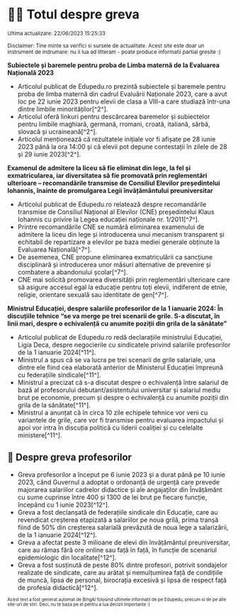 # 👩‍🏫 Totul despre greva
<sub>Ultima actualizare: 22/06/2023 15:25:33</sub>

<sub>Disclaimer: Tine minte sa verifici si sursele de actualitate. Acest site este doar un instrument de indrumare: nu il lua ad litteram - poate produce informatii partial gresite :)</sub>

**Subiectele și baremele pentru proba de Limba maternă de la Evaluarea Națională 2023**
- Articolul publicat de Edupedu.ro prezintă subiectele și baremele pentru proba de limba maternă din cadrul Evaluării Naționale 2023, care a avut loc pe 22 iunie 2023 pentru elevii de clasa a VIII-a care studiază într-una dintre limbile minorităților[^2^].
- Articolul oferă linkuri pentru descărcarea baremelor și subiectelor pentru limbile maghiară, germană, rromani, croată, italiană, sârbă, slovacă și ucraineană[^2^].
- Articolul menționează că rezultatele inițiale vor fi afișate pe 28 iunie 2023 până la ora 14:00 și că elevii pot depune contestații în zilele de 28 și 29 iunie 2023[^2^].

**Examenul de admitere la liceu să fie eliminat din lege, la fel și exmatricularea, iar diversitatea să fie promovată prin reglementări ulterioare – recomandările transmise de Consiliul Elevilor președintelui Iohannis, înainte de promulgarea Legii învățământului preuniversitar**
- Articolul publicat de Edupedu.ro relatează despre recomandările transmise de Consiliul Național al Elevilor (CNE) președintelui Klaus Iohannis cu privire la Legea educației naționale nr. 1/2011[^7^].
- Printre recomandările CNE se numără eliminarea examenului de admitere la liceu din lege și introducerea unui mecanism transparent și echitabil de repartizare a elevilor pe baza mediei generale obținute la Evaluarea Națională[^7^].
- De asemenea, CNE propune eliminarea exmatriculării ca sancțiune disciplinară și introducerea unor măsuri alternative de prevenire și combatere a abandonului școlar[^7^].
- CNE mai solicită promovarea diversității prin reglementări ulterioare care să asigure accesul egal la educație pentru toți elevii, indiferent de etnie, religie, orientare sexuală sau identitate de gen[^7^].

**Ministrul Educației, despre salariile profesorilor de la 1 ianuarie 2024: În discuțiile tehnice “se va merge pe trei scenarii de grile. S-a discutat, în linii mari, despre o echivalență cu anumite poziții din grila de la sănătate”**
- Articolul publicat de Edupedu.ro redă declarațiile ministrului Educației, Ligia Deca, despre negocierile cu sindicatele privind salariile profesorilor de la 1 ianuarie 2024[^11^].
- Ministrul a spus că se va lucra pe trei scenarii de grile salariale, una dintre ele fiind cea elaborată anterior de Ministerul Educației împreună cu federațiile sindicale[^11^].
- Ministrul a precizat că s-a discutat despre o echivalență între salariul de bază al profesorului debutant/asistentului universitar și salariul mediu brut pe economie, precum și despre o echivalență cu anumite poziții din grila de la sănătate[^11^].
- Ministrul a anunțat că în circa 10 zile echipele tehnice vor veni cu variantele de grile, care vor fi transmise pentru evaluarea impactului și apoi vor intra în discuția politică cu liderii coaliției și cu celelalte ministere[^11^].

## 🏫 Despre greva profesorilor
- Greva profesorilor a început pe 6 iunie 2023 și a durat până pe 10 iunie 2023, când Guvernul a adoptat o ordonanță de urgență care prevede majorarea salariilor cadrelor didactice și ale angajaților din Învățământ cu sume cuprinse între 400 și 1300 de lei brut pe fiecare funcție, începând cu 1 iunie 2023[^12^].
- Greva a fost declanșată de federațiile sindicale din Educație, care au revendicat creșterea etapizată a salariilor pe noua grilă, prima tranșă fiind de 50% din creșterea salarială prevăzută de noua lege a salarizării, de la 1 ianuarie 2024[^12^].
- Greva a afectat peste 3 milioane de elevi din învățământul preuniversitar, care au rămas fără ore online sau față în față, în funcție de scenariul epidemiologic din localitate[^12^].
- Greva a fost susținută de peste 80% dintre profesori, potrivit sondajelor realizate de sindicate, care au arătat și nemulțumirea față de condițiile de muncă, lipsa de personal, birocrația excesivă și lipsa de respect față de profesia didactică[^12^].


<sub><sub>Acest text a fost generat automat de BingAI folosind ultimele informatii de pe Edupedu, precum si de pe alte site-uri de stiri. Deci, nu te baza pe el pentru a lua decizii importante :)</sub></sub>